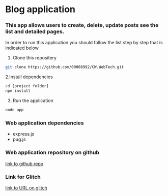 # Blog application

### This app allows users to create, delete, update posts see the list and detailed pages.

In order to run this application you should follow the list step by step that is indicated below 

1. Clone this repositery
```bash
git clone https://github.com/00008992/CW.WebTech.git

```

2.Install dependencies
```bash
cd [project folder]
npm install
```

3. Run the application 
```bash
node app
```

### Web application dependencies
- express.js
- pug.js

### Web application repository on github
[link to github repo](https://github.com/00008992/CW.WebTech.git)


### Link for Glitch
[link to URL on glitch](https://wry-lowly-hardboard.glitch.me/)

